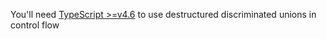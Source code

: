 You'll need
[TypeScript >=v4.6](https://www.typescriptlang.org/docs/handbook/release-notes/typescript-4-6.html#control-flow-analysis-for-destructured-discriminated-unions)
to use destructured discriminated unions in control flow
